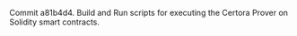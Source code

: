 Commit a81b4d4.                    Build and Run scripts for executing the Certora Prover on Solidity smart contracts.